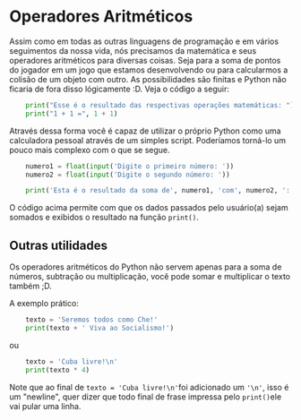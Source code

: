 # Operadores Aritméticos

Assim como em todas as outras linguagens de programação e em vários seguimentos da nossa vida, nós precisamos da matemática e seus operadores aritméticos para diversas coisas. Seja para a soma de pontos do jogador em um jogo que estamos desenvolvendo ou para calcularmos a colisão de um objeto com outro. As possibilidades são finitas e Python não ficaria de fora disso lógicamente :D.
Veja o código a seguir:
```python
    print("Esse é o resultado das respectivas operações matemáticas: ")
    print("1 + 1 =", 1 + 1)
```
Através dessa forma você é capaz de utilizar o próprio Python como uma calculadora pessoal através de um simples script. Poderíamos torná-lo um pouco mais complexo com o que se segue.
```python
    numero1 = float(input('Digite o primeiro número: '))
    numero2 = float(input('Digite o segundo número: '))

    print('Esta é o resultado da soma de', numero1, 'com', numero2, ':', numero1 + numero2)
```
O código acima permite com que os dados passados pelo usuário(a) sejam somados e exibidos o resultado na função ```print()```.

## Outras utilidades

Os operadores aritméticos do Python não servem apenas para a soma de números, subtração ou multiplicação, você pode somar e multiplicar o texto também ;D.

A exemplo prático:

```python
    texto = 'Seremos todos como Che!'
    print(texto + ' Viva ao Socialismo!')
```
ou

```python
    texto = 'Cuba livre!\n'
    print(texto * 4)
```

Note que ao final de ```texto = 'Cuba livre!\n'```foi adicionado um ``'\n'``, isso é um "newline", quer dizer que todo final de frase impressa pelo ``print()``ele vai pular uma linha.